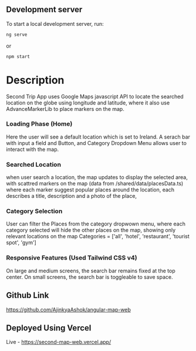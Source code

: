## Development server

To start a local development server, run:

```bash
ng serve
```
or 

```bash
npm start
```

# Description
Second Trip App uses Google Maps javascript API to locate the searched location on the globe using longitude and latitude, where it also use AdvanceMarkerLib to place markers on the map.

### Loading Phase (Home)
Here the user will see a default location which is set to Ireland.
A serach bar with input a field and Button, and Category Dropdown Menu allows user to interact with the map.

### Searched Location
when user search a location, the map updates to display the selected area, with scattred markers on the map (data from /shared/data/placesData.ts) where each marker suggest popular places around the location, each describes a title, description and a photo of the place,

### Category Selection
User can filter the Places from the category dropwown menu, where each category selected will hide the other places on the map, showing only relevant locations on the map
Categories = ['all', 'hotel', 'restaurant', 'tourist spot', 'gym']

### Responsive Features (Used Tailwind CSS v4)
On large and medium screens, the search bar remains fixed at the top center.
On small screens, the search bar is toggleable to save space.

## Github Link
https://github.com/AjinkyaAshok/angular-map-web

## Deployed Using Vercel
Live - https://second-map-web.vercel.app/

